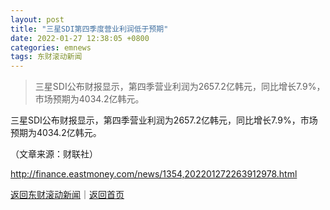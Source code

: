 ```yaml
---
layout: post
title: "三星SDI第四季度营业利润低于预期"
date: 2022-01-27 12:38:05 +0800
categories: emnews
tags: 东财滚动新闻
---
```

> 三星SDI公布财报显示，第四季营业利润为2657.2亿韩元，同比增长7.9%，市场预期为4034.2亿韩元。

<p>三星SDI公布财报显示，第四季营业利润为2657.2亿韩元，同比增长7.9%，市场预期为4034.2亿韩元。</p><p class="em_media">（文章来源：财联社）</p>

<http://finance.eastmoney.com/news/1354,202201272263912978.html>

[返回东财滚动新闻](//finews.withounder.com/emnews/)｜[返回首页](//finews.withounder.com/)